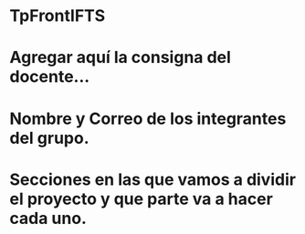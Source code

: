 # TpFrontIFTS
#
# Agregar aquí la consigna del docente...
#
# Nombre y Correo de los integrantes del grupo.
#
# Secciones en las que vamos a dividir el proyecto y que parte va a hacer cada uno.
